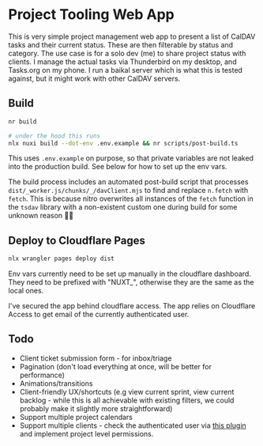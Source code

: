 # Project Tooling Web App

This is very simple project management web app to present a list of CalDAV tasks and their current status. These are then filterable by status and category. The use case is for a solo dev (me) to share project status with clients. I manage the actual tasks via Thunderbird on my desktop, and Tasks.org on my phone. I run a baikal server which is what this is tested against, but it might work with other CalDAV servers.

## Build

```bash
nr build

# under the hood this runs
nlx nuxi build --dot-env .env.example && nr scripts/post-build.ts
```

This uses `.env.example` on purpose, so that private variables are not leaked into the production build. See below for how to set up the env vars.

The build process includes an automated post-build script that processes `dist/_worker.js/chunks/_/davClient.mjs` to find and replace `n.fetch` with `fetch`. This is because nitro overwrites all instances of  the `fetch` function in the `tsdav` library with a non-existent custom one during build for some unknown reason 🤷‍♂️

## Deploy to Cloudflare Pages

```bash
nlx wrangler pages deploy dist
```

Env vars  currently need to be set up manually in the cloudflare dashboard. They need to be prefixed with "NUXT_", otherwise they are the same as the local ones.

I've secured the app behind cloudflare access. The app relies on Cloudflare Access to get email of the currently authenticated user.

## Todo

- Client ticket submission form - for inbox/triage
- Pagination (don't load everything at once, will be better for performance)
- Animations/transitions
- Client-friendly UX/shortcuts (e.g view current sprint, view current backlog - while this is all achievable with existing filters, we could probably make it slightly more straightforward)
- Support multiple project calendars
- Support multiple clients - check the authenticated user via [this plugin](https://developers.cloudflare.com/pages/functions/plugins/cloudflare-access/) and implement project level permissions.
